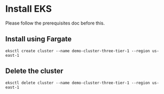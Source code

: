 # Install EKS

Please follow the prerequisites doc before this.

## Install using Fargate

```
eksctl create cluster --name demo-cluster-three-tier-1 --region us-east-1
```

## Delete the cluster

```
eksctl delete cluster --name demo-cluster-three-tier-1 --region us-east-1
```


